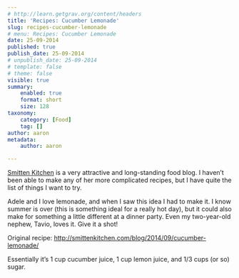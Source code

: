 ```yaml
---
# http://learn.getgrav.org/content/headers
title: 'Recipes: Cucumber Lemonade'
slug: recipes-cucumber-lemonade
# menu: Recipes: Cucumber Lemonade
date: 25-09-2014
published: true
publish_date: 25-09-2014
# unpublish_date: 25-09-2014
# template: false
# theme: false
visible: true
summary:
    enabled: true
    format: short
    size: 128
taxonomy:
    category: [Food]
    tag: []
author: aaron
metadata:
    author: aaron

---
```


[Smitten Kitchen](http://smittenkitchen.com) is a very attractive and long-standing food blog. I haven’t been able to make any of her more complicated recipes, but I have quite the list of things I want to try.

Adele and I love lemonade, and when I saw this idea I had to make it. I know summer is over (this is something ideal for a really hot day), but it could also make for something a little different at a dinner party. Even my two-year-old nephew, Tavio, loves it. Give it a shot!

Original recipe: <http://smittenkitchen.com/blog/2014/09/cucumber-lemonade/>

Essentially it’s 1 cup cucumber juice, 1 cup lemon juice, and 1/3 cups (or so) sugar.
